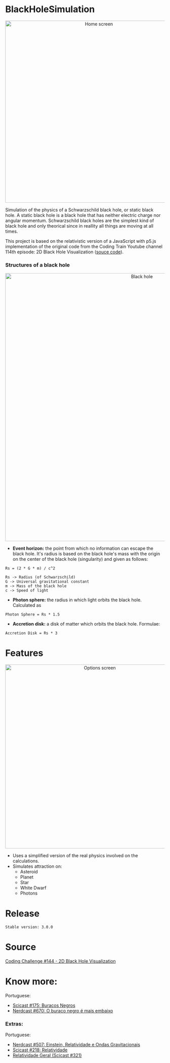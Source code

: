 # BlackHoleSimulation

<img style="text-align:center" width="576" alt="Home screen" src="https://user-images.githubusercontent.com/47438099/118581883-cb496a00-b768-11eb-8194-4fc337e39d17.png">

<p>
Simulation of the physics of a Schwarzschild black hole, or static black hole. A static black hole is a black hole that has neither electric charge nor angular momentum. Schwarzschild black holes are the simplest kind of black hole and only theorical since in reallity all things are moving at all times.
</p>

<p>
This project is based on the relativistic version of a JavaScript with p5.js implementation of the original code from the Coding Train Youtube channel 114th episode: 2D Black Hole Visualization
(<a href='https://editor.p5js.org/codingtrain/sketches/4DvaeH0Ur'>souce code</a>).
</p>

### Structures of a black hole

<img style="text-align:center" width="848" alt="Black hole" src="https://user-images.githubusercontent.com/47438099/118581656-5aa24d80-b768-11eb-8c60-6ce528fa5f34.png">

- **Event horizon:** the point from which no information can escape the black hole. It's radius is based on the black
  hole's mass with the origin on the center of the black hole (singularity) and given as follows:

```
Rs = (2 * G * m) / c^2
```

	Rs -> Radius (of Schwarzschild)
	G -> Universal gravitational constant
	m -> Mass of the black hole
	c -> Speed of light

- **Photon sphere:** the radius in which light orbits the black hole. Calculated as

```
Photon Sphere = Rs * 1.5
```

- **Accretion disk:** a disk of matter which orbits the black hole. Formulae:

```
Accretion Disk = Rs * 3
```

# Features

<img style="text-align:center" width="582" alt="Options screen" src="https://user-images.githubusercontent.com/47438099/118581954-f16f0a00-b768-11eb-8e90-22d7bb357c51.png">

- Uses a simplified version of the real physics involved on the calculations.
- Simulates attraction on:
    - Asteroid
    - Planet
    - Star
    - White Dwarf 
    - Photons

# Release

    Stable version: 3.0.0

# Source

[Coding Challenge #144 - 2D Black Hole Visualization](https://thecodingtrain.com/CodingChallenges/144-black-hole-visualization.html)

# Know more:

<p>Portuguese:</p>

- [Scicast #175: Buracos Negros](https://www.deviante.com.br/podcasts/scicast/scicast-175-buracos-negros/)
- [Nerdcast #670: O buraco negro é mais embaixo](https://jovemnerd.com.br/nerdcast/o-buraco-negro-e-mais-embaixo/)

### Extras:

<p>Portuguese:</p>

- [Nerdcast #507: Einstein, Relatividade e Ondas Gravitacionais](https://jovemnerd.com.br/nerdcast/nerdcast-507-einstein-relatividade-e-ondas-gravitacionais/)
- [Scicast #218: Relatividade](https://www.deviante.com.br/podcasts/scicast/scicast-218-relatividade/)
- [Relatividade Geral (Scicast #321)](https://www.deviante.com.br/podcasts/scicast-321/)
